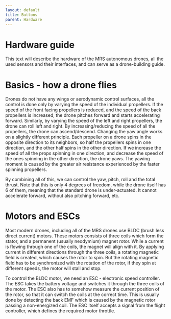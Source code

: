 ```yaml
---
layout: default
title: Buttons
parent: Hardware
---
```


# Hardware guide 

This text will describe the hardware of the MRS autonomous drones, all the used sensors and their interfaces, and can serve as a drone-building guide.

# Basics - how a drone flies
Drones do not have any wings or aerodynamic control surfaces, all the control is done only by varying the speed of the individual propellers. If the speed of the front facing propellers is reduced, and the speed of the back propellers is increased, the drone pitches forward and starts accelerating forward. Similarly, by varying the speed of the left and right propellers, the drone can roll left and right. By increasing/reducing the speed of all the propellers, the drone can ascend/descend. Changing the yaw angle works on a slightly different principle. Each propeller on a drone spins in the opposite direction to its neighbors, so half the propellers spins in one direction, and the other half spins in the other direction. If we increase the speed of all the props spinning in one direction, and decrease the speed of the ones spinning in the other direction, the drone yaws. The yawing moment is caused by the greater air resistance experienced by the faster spinning propellers.

By combining all of this, we can control the yaw, pitch, roll and the total thrust. Note that this is only 4 degrees of freedom, while the drone itself has 6 of them, meaning that the standard drone is under-actuated. It cannot accelerate forward, without also pitching forward, etc.

# Motors and ESCs
Most modern drones, including all of the MRS drones use BLDC (brush less direct current) motors. These motors consists of three coils which form the stator, and a permanent (usually neodymium) magnet rotor. While a current is flowing through one of the coils, the magnet will align with it. By applying current in different directions through the three coils, a rotating magnetic field is created, which causes the rotor to spin. But the rotating magnetic field has to be synchronized with the rotation of the rotor, if they spin at different speeds, the motor will stall and stop.

To control the BLDC motor, we need an ESC - electronic speed controller. The ESC takes the battery voltage and switches it through the three coils of the motor. The ESC also has to somehow measure the current position of the rotor, so that it can switch the coils at the correct time. This is usually done by detecting the back EMF which is caused by the magnetic rotor passing a non-energized coil. The ESC itself accepts a signal from the flight controller, which defines the required motor throttle.
